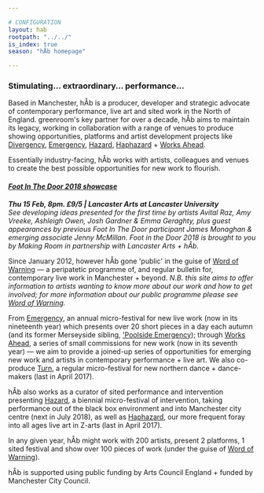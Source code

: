 ```yaml
---

# CONFIGURATION
layout: hab
rootpath: "../../"
is_index: true
season: "hÅb homepage"

---
```

### Stimulating… extraordinary… performance…   
        
Based in Manchester, hÅb is a producer, developer and strategic advocate of contemporary performance, live art and sited work in the North of England. greenroom's key partner for over a decade, hÅb aims to maintain its legacy, working in collaboration with a range of venues to produce showing opportunities, platforms and artist development projects like [Divergency](/hab/divergencymcr), [Emergency](/hab/emergency), [Hazard](/hab/hazard), [Haphazard](/hab/haphazard) + [Works Ahead](/hab/worksahead).      
          
Essentially industry-facing, hÅb works with artists, colleagues and venues to create the best possible opportunities for new work to flourish.        
        
#### *<a href="http://www.lancasterarts.org/whats-on/making-room-foot-in-the-door" target="_blank">Foot In The Door 2018 showcase</a>*        
***Thu 15 Feb, 8pm. £9/5 | Lancaster Arts at Lancaster University**        
See developing ideas presented for the first time by artists Avital Raz, Amy Vreeke, Ashleigh Owen, Josh Gardner & Emma Geraghty, plus guest appearances by previous Foot In The Door participant James Monaghan & emerging associate Jenny McMillan. Foot in the Door 2018 is brought to you by Making Room in partnership with Lancaster Arts + hÅb.*        
        
Since January 2012, however hÅb gone 'public' in the guise of [Word of Warning](/index) — a peripatetic programme of, and regular bulletin for, contemporary live work in Manchester + beyond. *N.B. this site aims to offer information to artists wanting to know more about our work and how to get involved; for more information about our public programme please see [Word of Warning](/index).*   
        
From [Emergency](/hab/emergency), an annual micro-festival for new live work (now in its nineteenth year) which presents over 20 short pieces in a day each autumn (and its former Merseyside sibling, ['Poolside Emergency](/hab/poolside)); through [Works Ahead](/hab/worksahead), a series of small commissions for new work (now in its seventh year) — we aim to provide a joined-up series of opportunities for emerging new work and artists in contemporary performance + live art. We also co-produce [Turn](/hab/turn), a regular micro-festival for new northern dance + dance-makers (last in April 2017).    
        
hÅb also works as a curator of sited performance and intervention presenting [Hazard](/hab/hazard), a biennial micro-festival of intervention, taking performance out of the black box environment and into Manchester city centre (next in July 2018), as well as [Haphazard](/hab/haphazard), our more frequent foray into all ages live art in Z-arts (last in April 2017).             
        
In any given year, hÅb might work with 200 artists, present 2 platforms, 1 sited festival and show over 100 pieces of work (under the guise of [Word of Warning](/index)).      
         
hÅb is supported using public funding by Arts Council England + funded by Manchester City Council.
